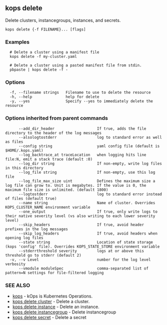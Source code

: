 
<!--- This file is automatically generated by make gen-cli-docs; changes should be made in the go CLI command code (under cmd/kops) -->

## kops delete

Delete clusters, instancegroups, instances, and secrets.

```
kops delete {-f FILENAME}... [flags]
```

### Examples

```
  # Delete a cluster using a manifest file
  kops delete -f my-cluster.yaml
  
  # Delete a cluster using a pasted manifest file from stdin.
  pbpaste | kops delete -f -
```

### Options

```
  -f, --filename strings   Filename to use to delete the resource
  -h, --help               help for delete
  -y, --yes                Specify --yes to immediately delete the resource
```

### Options inherited from parent commands

```
      --add_dir_header                   If true, adds the file directory to the header of the log messages
      --alsologtostderr                  log to standard error as well as files
      --config string                    yaml config file (default is $HOME/.kops.yaml)
      --log_backtrace_at traceLocation   when logging hits line file:N, emit a stack trace (default :0)
      --log_dir string                   If non-empty, write log files in this directory
      --log_file string                  If non-empty, use this log file
      --log_file_max_size uint           Defines the maximum size a log file can grow to. Unit is megabytes. If the value is 0, the maximum file size is unlimited. (default 1800)
      --logtostderr                      log to standard error instead of files (default true)
      --name string                      Name of cluster. Overrides KOPS_CLUSTER_NAME environment variable
      --one_output                       If true, only write logs to their native severity level (vs also writing to each lower severity level)
      --skip_headers                     If true, avoid header prefixes in the log messages
      --skip_log_headers                 If true, avoid headers when opening log files
      --state string                     Location of state storage (kops 'config' file). Overrides KOPS_STATE_STORE environment variable
      --stderrthreshold severity         logs at or above this threshold go to stderr (default 2)
  -v, --v Level                          number for the log level verbosity
      --vmodule moduleSpec               comma-separated list of pattern=N settings for file-filtered logging
```

### SEE ALSO

* [kops](kops.md)	 - kOps is Kubernetes Operations.
* [kops delete cluster](kops_delete_cluster.md)	 - Delete a cluster.
* [kops delete instance](kops_delete_instance.md)	 - Delete an instance.
* [kops delete instancegroup](kops_delete_instancegroup.md)	 - Delete instancegroup
* [kops delete secret](kops_delete_secret.md)	 - Delete a secret

